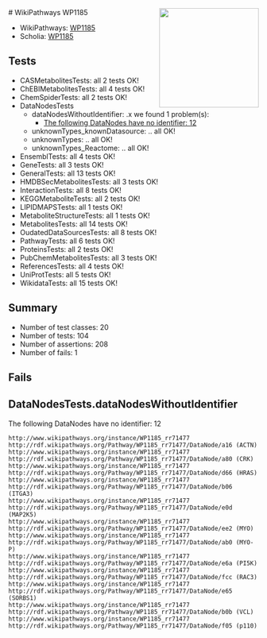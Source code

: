 <img style="float: right; width: 200px" src="https://upload.wikimedia.org/wikipedia/commons/thumb/8/83/Wplogo_with_text_500.png/640px-Wplogo_with_text_500.png" />
# WikiPathways WP1185

* WikiPathways: [WP1185](https://new.wikipathways.org/pathways/WP1185)
* Scholia: [WP1185](https://scholia.toolforge.org/wikipathways/WP1185)
## Tests
* CASMetabolitesTests: all 2 tests OK!
* ChEBIMetabolitesTests: all 4 tests OK!
* ChemSpiderTests: all 2 tests OK!
* DataNodesTests
    * dataNodesWithoutIdentifier: .x we found 1 problem(s):
        * [The following DataNodes have no identifier: 12](#8792c492)
    * unknownTypes_knownDatasource: .. all OK!
    * unknownTypes: .. all OK!
    * unknownTypes_Reactome: .. all OK!
* EnsemblTests: all 4 tests OK!
* GeneTests: all 3 tests OK!
* GeneralTests: all 13 tests OK!
* HMDBSecMetabolitesTests: all 3 tests OK!
* InteractionTests: all 8 tests OK!
* KEGGMetaboliteTests: all 2 tests OK!
* LIPIDMAPSTests: all 1 tests OK!
* MetaboliteStructureTests: all 1 tests OK!
* MetabolitesTests: all 14 tests OK!
* OudatedDataSourcesTests: all 8 tests OK!
* PathwayTests: all 6 tests OK!
* ProteinsTests: all 2 tests OK!
* PubChemMetabolitesTests: all 3 tests OK!
* ReferencesTests: all 4 tests OK!
* UniProtTests: all 5 tests OK!
* WikidataTests: all 15 tests OK!


## Summary

* Number of test classes: 20
* Number of tests: 104
* Number of assertions: 208
* Number of fails: 1

## Fails

<a name="8792c492" />

## DataNodesTests.dataNodesWithoutIdentifier

The following DataNodes have no identifier: 12
```
http://www.wikipathways.org/instance/WP1185_rr71477 http://rdf.wikipathways.org/Pathway/WP1185_rr71477/DataNode/a16 (ACTN)
http://www.wikipathways.org/instance/WP1185_rr71477 http://rdf.wikipathways.org/Pathway/WP1185_rr71477/DataNode/a80 (CRK)
http://www.wikipathways.org/instance/WP1185_rr71477 http://rdf.wikipathways.org/Pathway/WP1185_rr71477/DataNode/d66 (HRAS)
http://www.wikipathways.org/instance/WP1185_rr71477 http://rdf.wikipathways.org/Pathway/WP1185_rr71477/DataNode/b06 (ITGA3)
http://www.wikipathways.org/instance/WP1185_rr71477 http://rdf.wikipathways.org/Pathway/WP1185_rr71477/DataNode/e0d (MAP2K5)
http://www.wikipathways.org/instance/WP1185_rr71477 http://rdf.wikipathways.org/Pathway/WP1185_rr71477/DataNode/ee2 (MYO)
http://www.wikipathways.org/instance/WP1185_rr71477 http://rdf.wikipathways.org/Pathway/WP1185_rr71477/DataNode/ab0 (MYO-P)
http://www.wikipathways.org/instance/WP1185_rr71477 http://rdf.wikipathways.org/Pathway/WP1185_rr71477/DataNode/e6a (PI5K)
http://www.wikipathways.org/instance/WP1185_rr71477 http://rdf.wikipathways.org/Pathway/WP1185_rr71477/DataNode/fcc (RAC3)
http://www.wikipathways.org/instance/WP1185_rr71477 http://rdf.wikipathways.org/Pathway/WP1185_rr71477/DataNode/e65 (SORBS1)
http://www.wikipathways.org/instance/WP1185_rr71477 http://rdf.wikipathways.org/Pathway/WP1185_rr71477/DataNode/b0b (VCL)
http://www.wikipathways.org/instance/WP1185_rr71477 http://rdf.wikipathways.org/Pathway/WP1185_rr71477/DataNode/f05 (p110)
```

